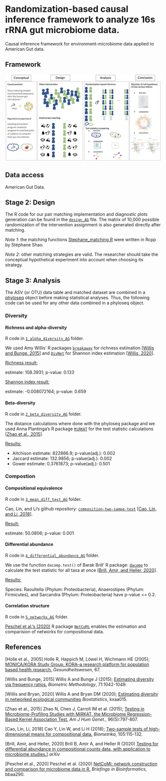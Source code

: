 Randomization-based causal inference framework to analyze 16s rRNA gut microbiome data.
=======================================================================================

Causal inference framework for environment-microbiome data applied to
American Gut data.

Framework
---------

![Image of Graphical abstract](misc/Fig1_graphical_abstract.png)

Data access
-----------

American Gut Data.

Stage 2: Design
---------------

The R code for our pair matching implementation and diagnostic plots
generation can be found in the [`design_AG`](design_AG) file. The matrix
of 10,000 possible randomization of the intervention assignment is also
generated directly after matching.

*Note 1*: the matching functions
[Stephane\_matching.R](misc/Stephane_matching.R) were written in Rcpp by
Stéphane Shao.

*Note 2*: other matching strategies are valid. The researcher should
take the conceptual hypothetical experiment into account when choosing
its strategy.

Stage 3: Analysis
-----------------

The ASV (or OTU) data table and matched dataset are combined in a
[phyloseq](https://joey711.github.io/phyloseq/) object before making
statistical analyses. Thus, the following code can be used for any other
data combined in a phyloseq object.

### Diversity

#### Richness and alpha-diversity

R code in [`1_alpha_diversity_AG`](1_alpha_diversity_AG) folder.

We used Amy Willis’ R packages
[`breakaway`](https://github.com/adw96/breakaway) for richness
estimation \[[Willis and Bunge,
2015](https://onlinelibrary.wiley.com/doi/abs/10.1111/biom.12332)\] and
[`DivNet`](https://github.com/adw96/DivNet) for Shannon index estimation
\[[Willis,
2020](https://academic.oup.com/biostatistics/advance-article-abstract/doi/10.1093/biostatistics/kxaa015/5841114)\].

<ins>
Richness result:
</ins>

estimate: 108.3931; p-value: 0.133

<ins>
Shannon index result:
</ins>

estimate: -0.008072164; p-value: 0.659

#### Beta-diversity

R code in [`2_beta_diversity_AG`](2_beta_diversity_AG) folder.

The distance calculations where done with the phyloseq package and we
used Anna Plantinga’s R package
[`MiRKAT`](https://cran.r-project.org/web/packages/MiRKAT/index.html)
for the test statistic calculations \[[Zhao et al.,
2015](https://www.ncbi.nlm.nih.gov/pmc/articles/PMC4570290/)\].

<ins>
Results:
</ins>

-   Aitchison estimate: 822866.9; p-value(adj.): 0.002
-   Jaccard estimate: 132.9856; p-value(adj.): 0.002
-   Gower estimate: 0.3761873; p-value(adj.): 0.501

### Compostion

#### Compositional equivalence

R code in [`3_mean_diff_test_AG`](3_mean_diff_test_AG) folder.

Cao, Lin, and Li’s github repository:
[`composition-two-sampe-test`](https://github.com/yuanpeicao/composition-two-sampe-test)
\[[Cao, Lin, and Li,
2018](https://academic.oup.com/biomet/article/105/1/115/4591648)\].

<ins>
Result:
</ins>

estimate: 50.0806; p-value: 0.001

#### Differential abundance

R code in [`4_differential_abundance_AG`](4_differential_abundance_AG)
folder.

We use the function `dacomp.test()` of Barak Brill’ R package:
[`dacomp`](https://github.com/barakbri/dacomp) to calculate the test
statistic for all taxa at once \[[Brill, Amir, and Heller,
2020](https://arxiv.org/abs/1904.08937)\].

<ins>
Results:
</ins>

Species: Raoultella (Phylum: Proteobacteria), Anaerostipes (Phylum:
Firmicutes), and Sarcandra (Phylum: Proteobacteria) have p-value \<=
0.2.

#### Correlation structure

R code in [`5_networks_AG`](5_networks_AG) folder.

[Peschel et al.’s
(2020)](https://academic.oup.com/bib/advance-article/doi/10.1093/bib/bbaa290/6017455)
R package [`NetCoMi`](https://github.com/stefpeschel/NetCoMi) enables
the estimation and comparision of networks for compositional data.

References
----------

\[Holle et al., 2005\] Holle R, Happich M, Löwel H, Wichmann HE (2005);
[MONICA/KORA Study Group. KORA–a research platform for population based
health research.](https://pubmed.ncbi.nlm.nih.gov/16032513/)
*Gesundheitswesen*, 67.

\[Willis and Bunge, 2015\] Willis A and Bunge J (2015); [Estimating
diversity via frequency
ratios.](https://onlinelibrary.wiley.com/doi/abs/10.1111/biom.12332)
*Biometric Methodology*, 71:1042-1049.

\[Willis and Bryan, 2020\] Willis A and Bryan DM (2020); [Estimating
diversity in networked ecological
communities](https://academic.oup.com/biostatistics/advance-article-abstract/doi/10.1093/biostatistics/kxaa015/5841114)
*Biostatistics*, kxaa015.

\[Zhao et al., 2015\] Zhao N, Chen J, Carroll IM et al. (2015); [Testing
in Microbiome-Profiling Studies with MiRKAT, the Microbiome
Regression-Based Kernel Association
Test.](https://www.ncbi.nlm.nih.gov/pmc/articles/PMC4570290/) *Am J Hum
Genet.*, 96(5):797-807.

\[Cao, Lin, Li, 2018\] Cao Y, Lin W, and Li H (2018); [Two-sample tests
of high-dimensional means for compositional
data.](https://academic.oup.com/biomet/article/105/1/115/4591648)
*Biometrika*, 105:115-132.

\[Brill, Amir, and Heller, 2020\] Brill B, Amir A, and Heller R (2020)
[Testing for differential abundance in compositional counts data, with
application to microbiome studies.](https://arxiv.org/abs/1904.08937)\]
*arXiv*

\[Peschel et al., 2020\] Peschel et al. (2020) [NetCoMi: network
construction and comparison for microbiome data in
R.](https://academic.oup.com/bib/advance-article/doi/10.1093/bib/bbaa290/6017455)
*Briefings in Bioinformatics*, bbaa290.

